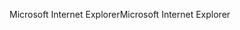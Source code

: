 <span data-ttu-id="f0b2d-101">Microsoft Internet Explorer</span><span class="sxs-lookup"><span data-stu-id="f0b2d-101">Microsoft Internet Explorer</span></span>
